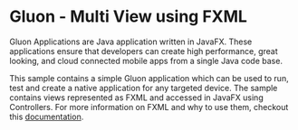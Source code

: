# Gluon - Multi View using FXML

Gluon Applications are Java application written in JavaFX.
These applications ensure that developers can create high performance, great looking, and cloud connected mobile apps from a single Java code base.

This sample contains a simple Gluon application which can be used to run, test and create a native application for any targeted device.
The sample contains views represented as FXML and accessed in JavaFX using Controllers.
For more information on FXML and why to use them, checkout this [documentation](https://docs.oracle.com/javase/8/javafx/fxml-tutorial/why_use_fxml.htm).

